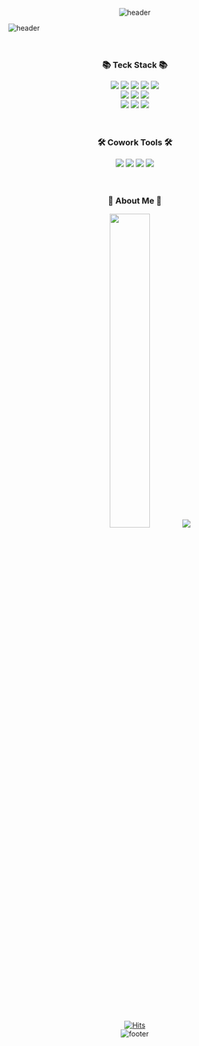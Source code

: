 <div align="center">
  
![header](https://capsule-render.vercel.app/api?type=waving&color=0:FF0080,50:8000FF,100:0404B4&height=130&section=header&text=Haileyham&fontSize=30&fontAlignY=30&fontAlign=89&fontColor=fff)

<div align="left">
  
![header](https://capsule-render.vercel.app/api?type=venom&color=0:FF0080,100:FDF067&height=150&text=FrontEnd_Developer&animation=fadeIn&fontColor=2C2B29&fontSize=40&fontAlign=67)
  
</div>
<br>
<h3 align="center">📚 Teck Stack 📚</h3>
<p align="center">
  <img src="https://img.shields.io/badge/html5-E34F26?style=for-the-badge&logo=html5&logoColor=white"> 
  <img src="https://img.shields.io/badge/css3-1572B6?style=for-the-badge&logo=css3&logoColor=white"> 
  <img src="https://img.shields.io/badge/javascript-F7DF1E?style=for-the-badge&logo=javascript&logoColor=black">
  <img src="https://img.shields.io/badge/jquery-0769AD?style=for-the-badge&logo=jquery&logoColor=white">
  <img src="https://img.shields.io/badge/bootstrap-7952B3?style=for-the-badge&logo=bootstrap&logoColor=white">
   <br>
  <img src="https://img.shields.io/badge/react-61DAFB?style=for-the-badge&logo=react&logoColor=black">
  <img src="https://img.shields.io/badge/typescript-%23007ACC.svg?style=for-the-badge&logo=typescript&logoColor=white">
  <img src="https://img.shields.io/badge/Next.js-000000?style=for-the-badge&logo=Next.js&logoColor=white"/>
     <br>
    <img src="https://img.shields.io/badge/styledcomponents-ff5588?style=for-the-badge&logo=styledcomponents&logoColor=black">
    <img src="https://img.shields.io/badge/Scss-CC6699?style=for-the-badge&logo=Sass&logoColor=black">
    <img src="https://img.shields.io/badge/Redux_Toolkit-764ABC?style=for-the-badge&logo=Redux&logoColor=black">
</p>
<br>
<h3 align="center">🛠 Cowork Tools 🛠</h3>
<p align="center">
  <img src="https://img.shields.io/badge/github-181717?style=for-the-badge&logo=github&logoColor=white">
  <img src="https://img.shields.io/badge/git-F05032?style=for-the-badge&logo=git&logoColor=white">
  <img src="https://img.shields.io/badge/figma-f76c62?style=for-the-badge&logo=figma&logoColor=white">
  <img src="https://img.shields.io/badge/notion-000000?style=for-the-badge&logo=notion&logoColor=white">
</p>
<br>
<h3 align="center"> 🐣 About Me 🐣</h3>
<!--<a href="">
  <img src="https://img.shields.io/badge/Blog-F05032?style=for-the-badge&logo=tistory&logoColor=white">
</a>-->

<p align="center">
  <a href="s"><img src="https://github-readme-stats.vercel.app/api?username=haileyham&hide=stars&count_private=true&theme=tokyonight&show_icons=true" width="40%" /></a>
  <a href="s"><img src="https://github-readme-stats.vercel.app/api/top-langs/?username=haileyham&count_private=true&exclude_repo=dkssud8150.github.io&layout=compact&theme=tokyonight" /></a>
</p>

<br>

[![Hits](https://hits.seeyoufarm.com/api/count/incr/badge.svg?url=https%3A%2F%2Fgithub.com%2Fhaileyham%2Fhit-counter&count_bg=%23CCC5FF&title_bg=%23C9ADFC&icon=&icon_color=%23F29F9F&title=hits&edge_flat=false)](https://hits.seeyoufarm.com)    
![footer](https://capsule-render.vercel.app/api?type=waving&color=0:BF00FF,100:00FFBF&section=footer)
</div>
